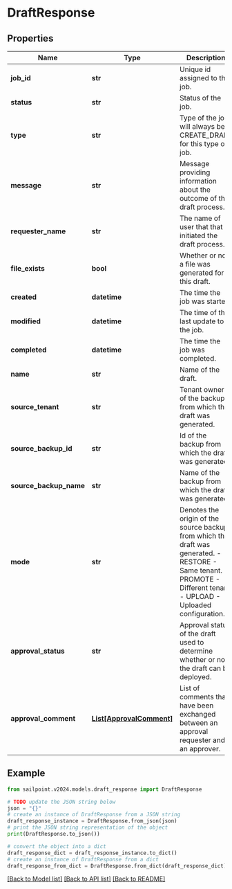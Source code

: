 # DraftResponse


## Properties

Name | Type | Description | Notes
------------ | ------------- | ------------- | -------------
**job_id** | **str** | Unique id assigned to this job. | [optional] 
**status** | **str** | Status of the job. | [optional] 
**type** | **str** | Type of the job, will always be CREATE_DRAFT for this type of job. | [optional] 
**message** | **str** | Message providing information about the outcome of the draft process. | [optional] 
**requester_name** | **str** | The name of user that that initiated the draft process. | [optional] 
**file_exists** | **bool** | Whether or not a file was generated for this draft. | [optional] [default to True]
**created** | **datetime** | The time the job was started. | [optional] 
**modified** | **datetime** | The time of the last update to the job. | [optional] 
**completed** | **datetime** | The time the job was completed. | [optional] 
**name** | **str** | Name of the draft. | [optional] 
**source_tenant** | **str** | Tenant owner of the backup from which the draft was generated. | [optional] 
**source_backup_id** | **str** | Id of the backup from which the draft was generated. | [optional] 
**source_backup_name** | **str** | Name of the backup from which the draft was generated. | [optional] 
**mode** | **str** | Denotes the origin of the source backup from which the draft was generated. - RESTORE - Same tenant. - PROMOTE - Different tenant. - UPLOAD - Uploaded configuration. | [optional] 
**approval_status** | **str** | Approval status of the draft used to determine whether or not the draft can be deployed. | [optional] 
**approval_comment** | [**List[ApprovalComment]**](ApprovalComment.md) | List of comments that have been exchanged between an approval requester and an approver. | [optional] 

## Example

```python
from sailpoint.v2024.models.draft_response import DraftResponse

# TODO update the JSON string below
json = "{}"
# create an instance of DraftResponse from a JSON string
draft_response_instance = DraftResponse.from_json(json)
# print the JSON string representation of the object
print(DraftResponse.to_json())

# convert the object into a dict
draft_response_dict = draft_response_instance.to_dict()
# create an instance of DraftResponse from a dict
draft_response_from_dict = DraftResponse.from_dict(draft_response_dict)
```
[[Back to Model list]](../README.md#documentation-for-models) [[Back to API list]](../README.md#documentation-for-api-endpoints) [[Back to README]](../README.md)


